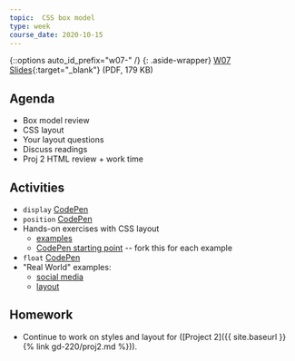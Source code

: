 ```yaml
---
topic:  CSS box model
type: week
course_date: 2020-10-15
---
```


{::options auto_id_prefix="w07-" /}
{: .aside-wrapper}
<span class="highlighter">
[W07 Slides](files/w07.min.pdf){:target="_blank"} (PDF, 179 KB)
</span>

## Agenda

- Box model review
- CSS layout
- Your layout questions
- Discuss readings
- Proj 2 HTML review + work time

## Activities

- `display` [CodePen](https://cdpn.io/pen/YgKwGe)
- `position` [CodePen](https://cdpn.io/pen/bZbEvP)
- Hands-on exercises with CSS layout
  - [examples](https://docs.google.com/document/d/1gFEhZNHtUROm58Y1vJr4uHFQ0M6_zAHvYd1XUABl2Rw/edit?usp=sharing)
  - [CodePen starting point](https://codepen.io/angeliquejw/pen/a75364461e08496b5a1750f5fb77de89?editors=1100) -- fork this for each example
- `float` [CodePen](https://cdpn.io/pen/oNNXEpa)
- "Real World" examples:
  - [social media](https://codepen.io/angeliquejw/pen/BaaNKQB)
  - [layout](https://codepen.io/angeliquejw/pen/NWWqNdq)

## Homework
- Continue to work on styles and layout for ([Project 2]({{ site.baseurl }}{% link gd-220/proj2.md %})).
